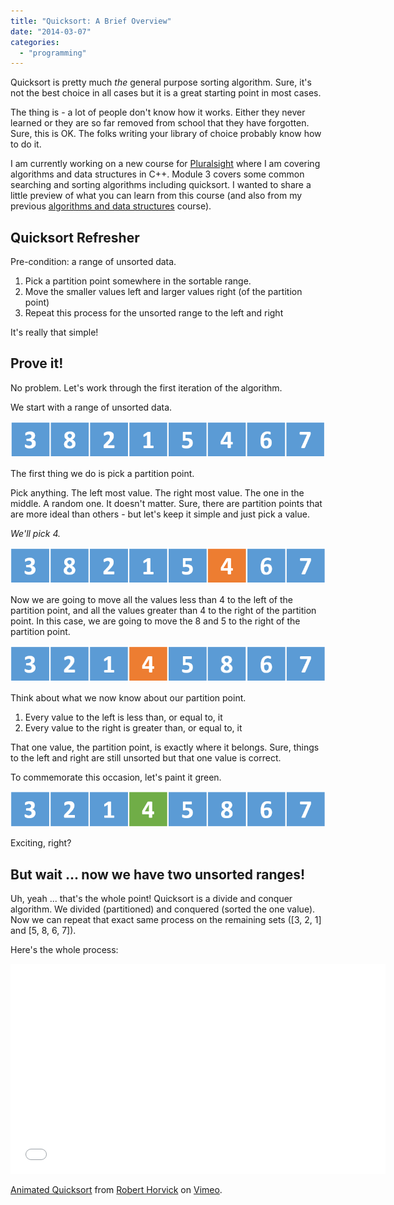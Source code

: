 ```yaml
---
title: "Quicksort: A Brief Overview"
date: "2014-03-07"
categories: 
  - "programming"
---
```


Quicksort is pretty much _the_ general purpose sorting algorithm. Sure, it's not the best choice in all cases but it is a great starting point in most cases.

The thing is - a lot of people don't know how it works. Either they never learned or they are so far removed from school that they have forgotten. Sure, this is OK. The folks writing your library of choice probably know how to do it.

I am currently working on a new course for [Pluralsight](http://pluralsight.com/training/Authors/Details/robert-horvick) where I am covering algorithms and data structures in C++. Module 3 covers some common searching and sorting algorithms including quicksort. I wanted to share a little preview of what you can learn from this course (and also from my previous [algorithms and data structures](http://pluralsight.com/training/Courses/TableOfContents/ads-part1) course).

## Quicksort Refresher

Pre-condition: a range of unsorted data.

1. Pick a partition point somewhere in the sortable range.
2. Move the smaller values left and larger values right (of the partition point)
3. Repeat this process for the unsorted range to the left and right

It's really that simple!

## Prove it!

No problem. Let's work through the first iteration of the algorithm.

We start with a range of unsorted data.

[![unsorted data width=](images/quicksort-start.png)](http://www.roberthorvick.com/wp-content/uploads/2014/03/quicksort-start.png)

The first thing we do is pick a partition point.

Pick anything. The left most value. The right most value. The one in the middle. A random one. It doesn't matter. Sure, there are partition points that are more ideal than others - but let's keep it simple and just pick a value.

_We'll pick 4._

[![quicksort partitions the unsorted range](images/quicksort-part.png)](http://www.roberthorvick.com/wp-content/uploads/2014/03/quicksort-part.png)

Now we are going to move all the values less than 4 to the left of the partition point, and all the values greater than 4 to the right of the partition point. In this case, we are going to move the 8 and 5 to the right of the partition point.

[![quicksort swaps the values](images/quicksort-swap.png)](http://www.roberthorvick.com/wp-content/uploads/2014/03/quicksort-swap.png)

Think about what we now know about our partition point.

1. Every value to the left is less than, or equal to, it
2. Every value to the right is greater than, or equal to, it

That one value, the partition point, is exactly where it belongs. Sure, things to the left and right are still unsorted but that one value is correct.

To commemorate this occasion, let's paint it green.

[![quicksort is complete](images/quicksort-done.png)](http://www.roberthorvick.com/wp-content/uploads/2014/03/quicksort-done.png)

Exciting, right?

## But wait ... now we have two unsorted ranges!

Uh, yeah ... that's the whole point! Quicksort is a divide and conquer algorithm. We divided (partitioned) and conquered (sorted the one value). Now we can repeat that exact same process on the remaining sets (\[3, 2, 1\] and \[5, 8, 6, 7\]).

Here's the whole process:

<iframe src="//player.vimeo.com/video/88438734" width="600" height="336" frameborder="0" webkitallowfullscreen mozallowfullscreen="" allowfullscreen=""></iframe>

[Animated Quicksort](http://vimeo.com/88438734) from [Robert Horvick](http://vimeo.com/user25733081) on [Vimeo](https://vimeo.com).
